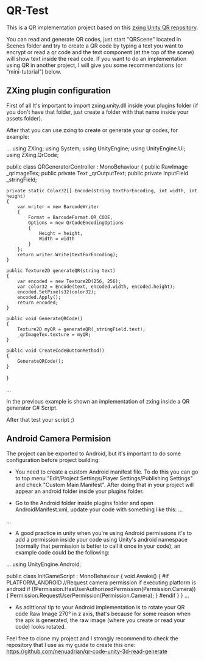 # QR-Test
 This is a QR implementation project based on this [zxing Unity QR repository](https://github.com/nenuadrian/qr-code-unity-3d-read-generate/ "zxing Unity QR repository").
 
 You can read and generate QR codes, just start "QRScene" located in Scenes folder and try to create a QR code by typing a text you want to encrypt or read a qr code and the text component (at the top of the scene) will show text inside the read code. If you want to do an implementation using QR in another project, I will give you some recommendations (or "mini-tutorial") below.

## ZXing plugin configuration
 First of all It's important to import zxing.unity.dll inside your plugins folder (if you don't have that folder, just create a folder with that name inside your assets folder).

 After that you can use zxing to create or generate your qr codes, for example:

 ...
 using ZXing;
 using System;
 using UnityEngine;
 using UnityEngine.UI;
 using ZXing.QrCode;

 public class QRGeneratorController : MonoBehaviour
 {
    public RawImage _qrImageTex;
    public private Text _qrOutputText;
    public private InputField _stringField;
 
    private static Color32[] Encode(string textForEncoding, int width, int height)
    {
        var writer = new BarcodeWriter
        {
            Format = BarcodeFormat.QR_CODE,
            Options = new QrCodeEncodingOptions
            {
                Height = height,
                Width = width
            }
        };
        return writer.Write(textForEncoding);
    }

    public Texture2D generateQR(string text)
    {
        var encoded = new Texture2D(256, 256);
        var color32 = Encode(text, encoded.width, encoded.height);
        encoded.SetPixels32(color32);
        encoded.Apply();
        return encoded;
    }

    public void GenerateQRCode()
    {
        Texture2D myQR = generateQR(_stringField.text);
        _qrImageTex.texture = myQR;
    }

    public void CreateCodeButtonMethod()
    {
        GenerateQRCode();
    }
 }
 
 ...

 In the previous example is shown an implementation of zxing inside a QR generator C# Script.

 After that test your script ;)

## Android Camera Permision
 The project can be exported to Android, but it's important to do some configuration before project building:

* You need to create a custom Android manifest file. To do this you can go to top menu "Edit/Project Settings/Player Settings/Publishing Settings" and check "Custom Main Manifest". After doing that in your project will appear an android folder inside your plugins folder.

* Go to the Android folder inside plugins folder and open AndroidManifest.xml, update your code with something like this:
...
<?xml version="1.0" encoding="utf-8"?>
<manifest
    xmlns:android="http://schemas.android.com/apk/res/android"
    package="com.unity3d.player"
    xmlns:tools="http://schemas.android.com/tools">
    <application>
        <activity android:name="com.unity3d.player.UnityPlayerActivity"
                android:theme="@style/UnityThemeSelector">
            <intent-filter>
                <action android:name="android.intent.action.MAIN" />
                <category android:name="android.intent.category.LAUNCHER" />
            </intent-filter>
            <meta-data android:name="unityplayer.UnityActivity" android:value="true" />
        </activity>
    </application>
<uses-permission android:name="android.permission.CAMERA"/>
</manifest>
...

* A good practice in unity when you're using Android permissions it's to add a permission inside your code using Unity's android namespace (normally that permission is better to call it once in your code), an example code could be the following:

...
using UnityEngine.Android;

public class InitGameScript : MonoBehaviour
{
    void Awake()
    {
        #if PLATFORM_ANDROID
                //Request camera permission if executing platform is android
                if (!Permission.HasUserAuthorizedPermission(Permission.Camera))
                {
                    Permission.RequestUserPermission(Permission.Camera);
                }
        #endif
    }
}
...

* As adittional tip to your Android implementation is to rotate your QR code Raw Image 270° in z axis, that's because for some reason when the apk is generated, the raw image (where you create or read your code) looks rotated.

Feel free to clone my project and I strongly recommend to check the repository that I use as my guide to create this one: https://github.com/nenuadrian/qr-code-unity-3d-read-generate